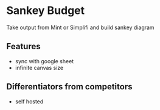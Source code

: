 # Sankey Budget

Take output from Mint or Simplifi and build sankey diagram

## Features
- sync with google sheet
- infinite canvas size

## Differentiators from competitors
- self hosted

